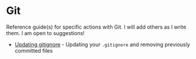 # Git
Reference guide(s) for specific actions with Git. I will add others as I write them. I am open to suggestions!

* [Updating gitignore](/gitignore-update.md) - Updating your `.gitignore` and removing previously committed files
